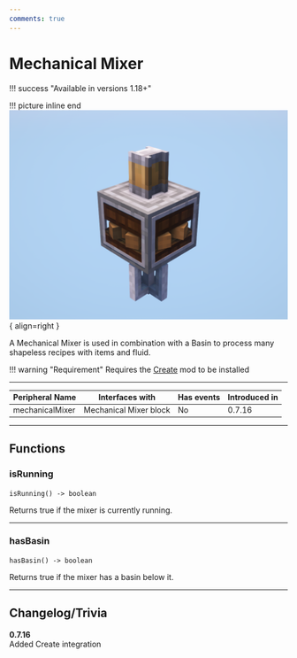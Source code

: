 ```yaml
---
comments: true
---
```


# Mechanical Mixer

!!! success "Available in versions 1.18+"

!!! picture inline end
    ![!Image of the Mechanical Mixer block](/../assets/images/previews/mechanical_mixer.png){ align=right }

A Mechanical Mixer is used in combination with a Basin to process many shapeless recipes with items and fluid.

!!! warning "Requirement"
    Requires the [Create](https://www.curseforge.com/minecraft/mc-mods/create) mod to be installed

<p class="picture-spacing" style="--ps:1.9rem;"></p>

---

<center>

| Peripheral Name | Interfaces with        | Has events | Introduced in |
| --------------- | ---------------------- | ---------- | ------------- |
| mechanicalMixer | Mechanical Mixer block | No         | 0.7.16        |

</center>

---

## Functions

### isRunning
```
isRunning() -> boolean
```
Returns true if the mixer is currently running.

---

### hasBasin
```
hasBasin() -> boolean
```
Returns true if the mixer has a basin below it.

---

## Changelog/Trivia

**0.7.16**  
Added Create integration
